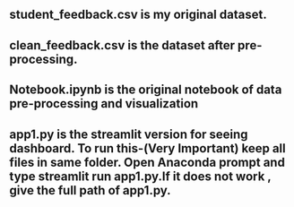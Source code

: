 ## student_feedback.csv is my original dataset.
## clean_feedback.csv is the dataset after pre-processing.
## Notebook.ipynb is the original notebook of data pre-processing and visualization
## app1.py is the streamlit version for seeing dashboard. To run this-(Very Important) keep all files in same folder. Open Anaconda prompt and type streamlit run app1.py.If it does not work , give the full path of app1.py.

